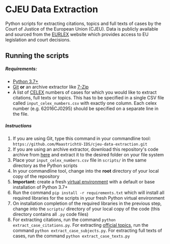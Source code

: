 # CJEU Data Extraction

Python scripts for extracting citations, topics and full texts of cases by the Court of Justice of the European Union (CJEU). Data is publicly available and sourced from the [EURLEX](https://eur-lex.europa.eu/homepage.html) website which provides access to EU legislation and court decisions.

## Running the scripts

##### Requirements:

+ [Python 3.7+](https://www.python.org/downloads/)
+ [Git](https://git-scm.com/) **or** an archive extractor like [7-Zip](https://www.7-zip.org/)
+ A list of [CELEX](https://eur-lex.europa.eu/content/help/faq/celex-number.html) numbers of cases for which you would like to extract citations, full texts or topics. This has to be specified in a single CSV file called `input_celex_numbers.csv` with exactly one column. Each celex number (e.g. 62016CJ0295) should be specified on a separate line in the file.

##### Instructions
    
1. If you are using Git, type this command in your commandline tool: `https://github.com/MaastrichtU-IDS/cjeu-data-extraction.git`
2. If you are using an archive extractor, download this repository's code archive from [here](https://github.com/MaastrichtU-IDS/cjeu-data-extraction/archive/master.zip) and extract it to the desired folder on your file system
3. Place your `input_celex_numbers.csv` file in `scripts/` in the same directory as the Python scripts
4. In your commandline tool, change into the **root** directory of your local copy of the repository
5. **Important:** create a fresh [virtual environment](https://docs.python.org/3/tutorial/venv.html) with a default or base installation of Python 3.7+  
6. Run the command `pip install -r requirements.txt` which will install all required libraries for the scripts in your fresh Python virtual environment
7. On installation completion of the required libraries in the previous step, change into the `scripts/` directory of your local copy of the code (this directory contains all `.py` code files)
8. For extracting citations, run the command `python extract_case_citations.py`. For extracting [official topics](https://op.europa.eu/en/web/eu-vocabularies/at-dataset/-/resource/dataset/subject-matter/version-20200318-0), run the command `python extract_case_subjects.py`. For extracting full texts of cases, run the command `python extract_case_texts.py`
